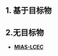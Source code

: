 

## 1. 基于目标物



## 2.无目标物

 - [**MIAS-LCEC**](https://www.zhihu.com/question/37453006/answer/3532489146)
